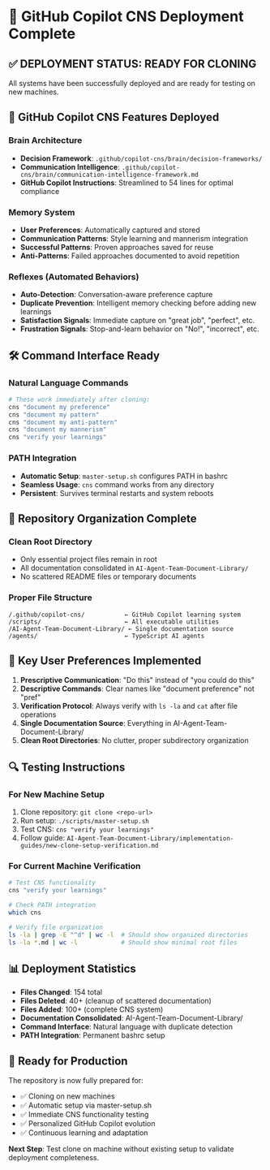 # 🚀 GitHub Copilot CNS Deployment Complete

## ✅ DEPLOYMENT STATUS: READY FOR CLONING

All systems have been successfully deployed and are ready for testing on new machines.

## 🧠 GitHub Copilot CNS Features Deployed

### Brain Architecture
- **Decision Framework**: `.github/copilot-cns/brain/decision-frameworks/`
- **Communication Intelligence**: `.github/copilot-cns/brain/communication-intelligence-framework.md`
- **GitHub Copilot Instructions**: Streamlined to 54 lines for optimal compliance

### Memory System
- **User Preferences**: Automatically captured and stored
- **Communication Patterns**: Style learning and mannerism integration
- **Successful Patterns**: Proven approaches saved for reuse
- **Anti-Patterns**: Failed approaches documented to avoid repetition

### Reflexes (Automated Behaviors)
- **Auto-Detection**: Conversation-aware preference capture
- **Duplicate Prevention**: Intelligent memory checking before adding new learnings
- **Satisfaction Signals**: Immediate capture on "great job", "perfect", etc.
- **Frustration Signals**: Stop-and-learn behavior on "No!", "incorrect", etc.

## 🛠 Command Interface Ready

### Natural Language Commands
```bash
# These work immediately after cloning:
cns "document my preference"
cns "document my pattern" 
cns "document my anti-pattern"
cns "document my mannerism"
cns "verify your learnings"
```

### PATH Integration
- **Automatic Setup**: `master-setup.sh` configures PATH in bashrc
- **Seamless Usage**: `cns` command works from any directory
- **Persistent**: Survives terminal restarts and system reboots

## 📁 Repository Organization Complete

### Clean Root Directory
- Only essential project files remain in root
- All documentation consolidated in `AI-Agent-Team-Document-Library/`
- No scattered README files or temporary documents

### Proper File Structure
```
/.github/copilot-cns/           ← GitHub Copilot learning system
/scripts/                       ← All executable utilities
/AI-Agent-Team-Document-Library/ ← Single documentation source
/agents/                        ← TypeScript AI agents
```

## 🎯 Key User Preferences Implemented

1. **Prescriptive Communication**: "Do this" instead of "you could do this"
2. **Descriptive Commands**: Clear names like "document preference" not "pref"
3. **Verification Protocol**: Always verify with `ls -la` and `cat` after file operations
4. **Single Documentation Source**: Everything in AI-Agent-Team-Document-Library/
5. **Clean Root Directories**: No clutter, proper subdirectory organization

## 🔍 Testing Instructions

### For New Machine Setup
1. Clone repository: `git clone <repo-url>`
2. Run setup: `./scripts/master-setup.sh`
3. Test CNS: `cns "verify your learnings"`
4. Follow guide: `AI-Agent-Team-Document-Library/implementation-guides/new-clone-setup-verification.md`

### For Current Machine Verification
```bash
# Test CNS functionality
cns "verify your learnings"

# Check PATH integration
which cns

# Verify file organization
ls -la | grep -E "^d" | wc -l  # Should show organized directories
ls -la *.md | wc -l            # Should show minimal root files
```

## 📊 Deployment Statistics

- **Files Changed**: 154 total
- **Files Deleted**: 40+ (cleanup of scattered documentation)
- **Files Added**: 100+ (complete CNS system)
- **Documentation Consolidated**: AI-Agent-Team-Document-Library/
- **Command Interface**: Natural language with duplicate detection
- **PATH Integration**: Permanent bashrc setup

## 🎉 Ready for Production

The repository is now fully prepared for:
- ✅ Cloning on new machines
- ✅ Automatic setup via master-setup.sh
- ✅ Immediate CNS functionality testing
- ✅ Personalized GitHub Copilot evolution
- ✅ Continuous learning and adaptation

**Next Step**: Test clone on machine without existing setup to validate deployment completeness.
